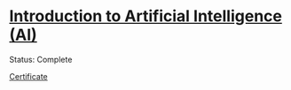 # [Introduction to Artificial Intelligence (AI)](https://courses.edx.org/courses/course-v1:Microsoft+DAT263x+2T2019/course)

Status: Complete

[Certificate](https://courses.edx.org/certificates/87ea150426274e0781d598ee911d730b)
